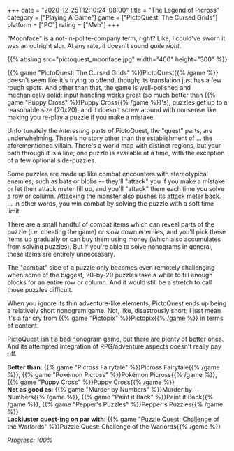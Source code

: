 +++
date = "2020-12-25T12:10:24-08:00"
title = "The Legend of Picross"
category = ["Playing A Game"]
game = ["PictoQuest: The Cursed Grids"]
platform = ["PC"]
rating = ["Meh"]
+++

"Moonface" is a not-in-polite-company term, right?  Like, I could've sworn it was an outright slur.  At any rate, it doesn't sound <i>quite right</i>.

{{% absimg src="pictoquest_moonface.jpg" width="400" height="300" %}}

{{% game "PictoQuest: The Cursed Grids" %}}PictoQuest{{% /game %}} doesn't seem like it's trying to offend, though; its translation just has a few rough spots.  And other than that, the game is well-polished and mechanically solid: input handling works great (so much better than {{% game "Puppy Cross" %}}Puppy Cross{{% /game %}}'s), puzzles get up to a reasonable size (20x20), and it doesn't screw around with nonsense like making you re-play a puzzle if you make a mistake.

Unfortunately the <i>interesting</i> parts of PictoQuest, the "quest" parts, are underwhelming.  There's no story other than the establishment of ... the aforementioned villain.  There's a world map with distinct regions, but your path through it is a line; one puzzle is available at a time, with the exception of a few optional side-puzzles.

Some puzzles are made up like combat encounters with stereotypical enemies, such as bats or blobs -- they'll "attack" you if you make a mistake or let their attack meter fill up, and you'll "attack" them each time you solve a row or column.  Attacking the monster also pushes its attack meter back.  ... in other words, you win combat by solving the puzzle with a soft time limit.

There are a small handful of combat items which can reveal parts of the puzzle (i.e. cheating the game) or slow down enemies, and you'll pick these items up gradually or can buy them using money (which also accumulates from solving puzzles).  But if you're able to solve nonograms in general, these items are entirely unnecessary.

The "combat" side of a puzzle only becomes even remotely challenging when some of the biggest, 20-by-20 puzzles take a while to fill enough blocks for an entire row or column.  And it would still be a stretch to call those puzzles difficult.

When you ignore its thin adventure-like elements, PictoQuest ends up being a relatively short nonogram game.  Not, like, disastrously short; I just mean it's a far cry from {{% game "Pictopix" %}}Pictopix{{% /game %}} in terms of content.

PictoQuest isn't a bad nonogram game, but there are plenty of better ones.  And its attempted integration of RPG/adventure aspects doesn't really pay off.

<b>Better than</b>: {{% game "Picross Fairytale" %}}Picross Fairytale{{% /game %}}, {{% game "Pokémon Picross" %}}Pokémon Picross{{% /game %}}, {{% game "Puppy Cross" %}}Puppy Cross{{% /game %}}  
<b>Not as good as</b>: {{% game "Murder by Numbers" %}}Murder by Numbers{{% /game %}}, {{% game "Paint it Back" %}}Paint it Back{{% /game %}}, {{% game "Pepper's Puzzles" %}}Pepper's Puzzles{{% /game %}}  
<b>Lackluster quest-ing on par with</b>: {{% game "Puzzle Quest: Challenge of the Warlords" %}}Puzzle Quest: Challenge of the Warlords{{% /game %}}

<i>Progress: 100%</i>
